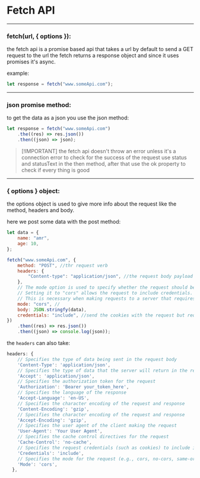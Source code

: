 <!-- @format -->

# Fetch API

---

### fetch(url, { options }):

the fetch api is a promise based api that takes a url by default to send a GET request to the url the fetch returns a response object and since it uses promises it's async.

example:

```javascript
let response = fetch("www.someApi.com");
```

---

### json promise method:

to get the data as a json you use the json method:

```javascript
let response = fetch("www.someApi.com")
	.the((res) => res.json())
	.then((json) => json);
```

> [!IMPORTANT] the fetch api doesn't throw an error unless it's a connection error to check for the success of the request use status and statusText in the then method, after that use the ok property to check if every thing is good

---

### { options } object:

the options object is used to give more info about the request like the method, headers and body.

here we post some data with the post method:

```javascript
let data = {
	name: "amr",
	age: 10,
};

fetch("www.someApi.com", {
	method: "POST", //thr request verb
	headers: {
		"Content-type": "application/json", //the request body payload type
	},
	// The mode option is used to specify whether the request should be made using CORS or not.
	// Setting it to "cors" allows the request to include credentials.
	// This is necessary when making requests to a server that requires authentication.
	mode: "cors", //
	body: JSON.stringfy(data),
	credentials: "include", //send the cookies with the request but requires the server to set the response header "Access-Control-Allow-Credentials" to true
})
	.then((res) => res.json())
	.then((json) => console.log(json));
```

the `headers` can also take:

```javascript
headers: {
    // Specifies the type of data being sent in the request body
    'Content-Type': 'application/json',
    // Specifies the type of data that the server will return in the response
    'Accept': 'application/json',
    // Specifies the authorization token for the request
    'Authorization': 'Bearer your_token_here',
    // Specifies the language of the response
    'Accept-Language': 'en-US',
    // Specifies the character encoding of the request and response
    'Content-Encoding': 'gzip',
    // Specifies the character encoding of the request and response
    'Accept-Encoding': 'gzip',
    // Specifies the user agent of the client making the request
    'User-Agent': 'Your User Agent',
    // Specifies the cache control directives for the request
    'Cache-Control': 'no-cache',
    // Specifies the request credentials (such as cookies) to include in the request
    'Credentials': 'include',
    // Specifies the mode for the request (e.g., cors, no-cors, same-origin)
    'Mode': 'cors',
  },
```
